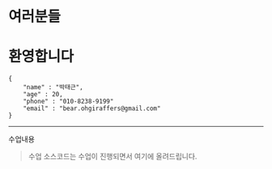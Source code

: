 # 여러분들
# 환영합니다
```
{
    "name" : "박태근",
    "age" : 20,
    "phone" : "010-8238-9199"
    "email" : "bear.ohgiraffers@gmail.com"
}
```

---
수업내용
> 수업 소스코드는 수업이 진행되면서 여기에 올려드립니다.
>
